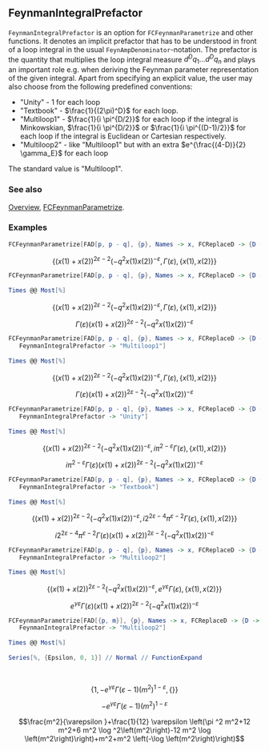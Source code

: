 ## FeynmanIntegralPrefactor

`FeynmanIntegralPrefactor` is an option for `FCFeynmanParametrize` and other functions. It denotes an implicit prefactor that has to be understood in front of a loop integral in the usual `FeynAmpDenominator`-notation. The prefactor is the quantity that multiplies the loop integral measure $d^D q_1 \ldots d^D q_n$ and plays an important role e.g. when deriving the Feynman parameter representation of the given integral. Apart from specifying an explicit value, the user may also choose from the following predefined conventions: 

- "Unity" - 1 for each loop
- "Textbook" - $\frac{1}{(2\pi)^D}$ for each loop.
- "Multiloop1" - $\frac{1}{i \pi^{D/2}}$ for each loop if the integral is Minkowskian, $\frac{1}{i \pi^{D/2}}$ or $\frac{1}{i \pi^{(D-1)/2}}$  for each loop if the integral is Euclidean or Cartesian respectively.
- "Multiloop2" - like "Multiloop1" but with an extra $e^{\frac{(4-D)}{2} \gamma_E}$  for each loop

The standard value is "Multiloop1".

### See also

[Overview](Extra/FeynCalc.md), [FCFeynmanParametrize](FCFeynmanParametrize.md).

### Examples

```mathematica
FCFeynmanParametrize[FAD[p, p - q], {p}, Names -> x, FCReplaceD -> {D -> 4 - 2 Epsilon}]
```

$$\left\{(x(1)+x(2))^{2 \varepsilon -2} \left(-q^2 x(1) x(2)\right)^{-\varepsilon },\Gamma (\varepsilon ),\{x(1),x(2)\}\right\}$$

```mathematica
FCFeynmanParametrize[FAD[p, p - q], {p}, Names -> x, FCReplaceD -> {D -> 4 - 2 Epsilon}] 
 
Times @@ Most[%]
```

$$\left\{(x(1)+x(2))^{2 \varepsilon -2} \left(-q^2 x(1) x(2)\right)^{-\varepsilon },\Gamma (\varepsilon ),\{x(1),x(2)\}\right\}$$

$$\Gamma (\varepsilon ) (x(1)+x(2))^{2 \varepsilon -2} \left(-q^2 x(1) x(2)\right)^{-\varepsilon }$$

```mathematica
FCFeynmanParametrize[FAD[p, p - q], {p}, Names -> x, FCReplaceD -> {D -> 4 - 2 Epsilon}, 
   FeynmanIntegralPrefactor -> "Multiloop1"] 
 
Times @@ Most[%]
```

$$\left\{(x(1)+x(2))^{2 \varepsilon -2} \left(-q^2 x(1) x(2)\right)^{-\varepsilon },\Gamma (\varepsilon ),\{x(1),x(2)\}\right\}$$

$$\Gamma (\varepsilon ) (x(1)+x(2))^{2 \varepsilon -2} \left(-q^2 x(1) x(2)\right)^{-\varepsilon }$$

```mathematica
FCFeynmanParametrize[FAD[p, p - q], {p}, Names -> x, FCReplaceD -> {D -> 4 - 2 Epsilon}, 
   FeynmanIntegralPrefactor -> "Unity"] 
 
Times @@ Most[%]
```

$$\left\{(x(1)+x(2))^{2 \varepsilon -2} \left(-q^2 x(1) x(2)\right)^{-\varepsilon },i \pi ^{2-\varepsilon } \Gamma (\varepsilon ),\{x(1),x(2)\}\right\}$$

$$i \pi ^{2-\varepsilon } \Gamma (\varepsilon ) (x(1)+x(2))^{2 \varepsilon -2} \left(-q^2 x(1) x(2)\right)^{-\varepsilon }$$

```mathematica
FCFeynmanParametrize[FAD[p, p - q], {p}, Names -> x, FCReplaceD -> {D -> 4 - 2 Epsilon}, 
   FeynmanIntegralPrefactor -> "Textbook"] 
 
Times @@ Most[%]
```

$$\left\{(x(1)+x(2))^{2 \varepsilon -2} \left(-q^2 x(1) x(2)\right)^{-\varepsilon },i 2^{2 \varepsilon -4} \pi ^{\varepsilon -2} \Gamma (\varepsilon ),\{x(1),x(2)\}\right\}$$

$$i 2^{2 \varepsilon -4} \pi ^{\varepsilon -2} \Gamma (\varepsilon ) (x(1)+x(2))^{2 \varepsilon -2} \left(-q^2 x(1) x(2)\right)^{-\varepsilon }$$

```mathematica
FCFeynmanParametrize[FAD[p, p - q], {p}, Names -> x, FCReplaceD -> {D -> 4 - 2 Epsilon}, 
   FeynmanIntegralPrefactor -> "Multiloop2"] 
 
Times @@ Most[%]
```

$$\left\{(x(1)+x(2))^{2 \varepsilon -2} \left(-q^2 x(1) x(2)\right)^{-\varepsilon },e^{\gamma  \varepsilon } \Gamma (\varepsilon ),\{x(1),x(2)\}\right\}$$

$$e^{\gamma  \varepsilon } \Gamma (\varepsilon ) (x(1)+x(2))^{2 \varepsilon -2} \left(-q^2 x(1) x(2)\right)^{-\varepsilon }$$

```mathematica
FCFeynmanParametrize[FAD[{p, m}], {p}, Names -> x, FCReplaceD -> {D -> 4 - 2 Epsilon}, 
   FeynmanIntegralPrefactor -> "Multiloop2"] 
 
Times @@ Most[%] 
 
Series[%, {Epsilon, 0, 1}] // Normal // FunctionExpand 
  
 

```

$$\left\{1,-e^{\gamma  \varepsilon } \Gamma (\varepsilon -1) \left(m^2\right)^{1-\varepsilon },\{\}\right\}$$

$$-e^{\gamma  \varepsilon } \Gamma (\varepsilon -1) \left(m^2\right)^{1-\varepsilon }$$

$$\frac{m^2}{\varepsilon }+\frac{1}{12} \varepsilon  \left(\pi ^2 m^2+12 m^2+6 m^2 \log ^2\left(m^2\right)-12 m^2 \log \left(m^2\right)\right)+m^2+m^2 \left(-\log \left(m^2\right)\right)$$